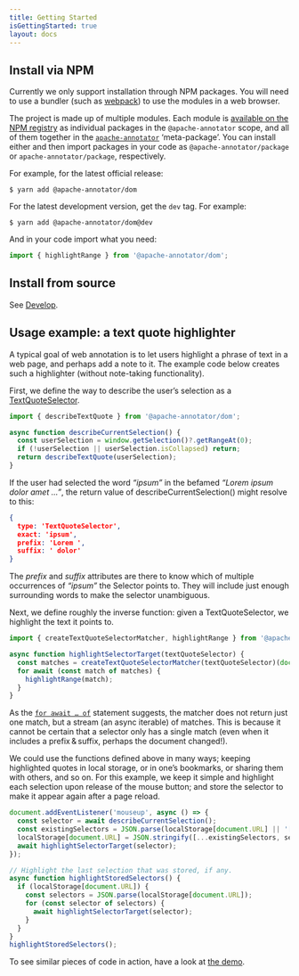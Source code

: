 ```yaml
---
title: Getting Started
isGettingStarted: true
layout: docs
---
```


## Install via NPM

Currently we only support installation through NPM packages. You will need to use a bundler (such as [webpack](https://webpack.js.org/)) to use the modules in a web browser.

The project is made up of multiple modules. Each module is [available on the NPM registry](https://www.npmjs.com/org/apache-annotator) as individual packages in the `@apache-annotator` scope, and all of them together in the [`apache-annotator`](https://www.npmjs.com/package/apache-annotator) ‘meta-package’. You can install either and then import packages in your code as `@apache-annotator/package` or `apache-annotator/package`, respectively.

For example, for the latest official release:

``` shell
$ yarn add @apache-annotator/dom
```

For the latest development version, get the `dev` tag. For example:

``` shell
$ yarn add @apache-annotator/dom@dev
```

And in your code import what you need:

``` js
import { highlightRange } from '@apache-annotator/dom';
```


## Install from source

See [Develop](/docs/develop/).


## Usage example: a text quote highlighter

A typical goal of web annotation is to let users highlight a phrase of text in a web page, and perhaps add a note to it. The example code below creates such a highlighter (without note-taking functionality).

First, we define the way to describe the user’s selection as a [TextQuoteSelector](https://www.w3.org/TR/2017/REC-annotation-model-20170223/#text-quote-selector).

``` js
import { describeTextQuote } from '@apache-annotator/dom';

async function describeCurrentSelection() {
  const userSelection = window.getSelection()?.getRangeAt(0);
  if (!userSelection || userSelection.isCollapsed) return;
  return describeTextQuote(userSelection);
}
```

If the user had selected the word *“ipsum”* in the befamed *“Lorem ipsum dolor amet …”*, the return value of describeCurrentSelection() might resolve to this:

``` json
{
  type: 'TextQuoteSelector',
  exact: 'ipsum',
  prefix: 'Lorem ',
  suffix: ' dolor'
}
```

The *prefix* and *suffix* attributes are there to know which of multiple occurrences of *“ipsum”* the Selector points to. They will include just enough surrounding words to make the selector unambiguous.

Next, we define roughly the inverse function: given a TextQuoteSelector, we highlight the text it points to.

``` js
import { createTextQuoteSelectorMatcher, highlightRange } from '@apache-annotator/dom';

async function highlightSelectorTarget(textQuoteSelector) {
  const matches = createTextQuoteSelectorMatcher(textQuoteSelector)(document.body);
  for await (const match of matches) {
    highlightRange(match);
  }
}
```

As the [`for await … of`](https://developer.mozilla.org/en-US/docs/Web/JavaScript/Reference/Statements/for-await...of) statement suggests, the matcher does not return just one match, but a stream (an async iterable) of matches. This is because it cannot be certain that a selector only has a single match (even when it includes a prefix & suffix, perhaps the document changed!).

We could use the functions defined above in many ways; keeping highlighted quotes in local storage, or in one’s bookmarks, or sharing them with others, and so on. For this example, we keep it simple and highlight each selection upon release of the mouse button; and store the selector to make it appear again after a page reload.

``` js
document.addEventListener('mouseup', async () => {
  const selector = await describeCurrentSelection();
  const existingSelectors = JSON.parse(localStorage[document.URL] || '[]');
  localStorage[document.URL] = JSON.stringify([...existingSelectors, selector]);
  await highlightSelectorTarget(selector);
});

// Highlight the last selection that was stored, if any.
async function highlightStoredSelectors() {
  if (localStorage[document.URL]) {
    const selectors = JSON.parse(localStorage[document.URL]);
    for (const selector of selectors) {
      await highlightSelectorTarget(selector);
    }
  }
}
highlightStoredSelectors();
```

To see similar pieces of code in action, have a look at [the demo](/demo/).
